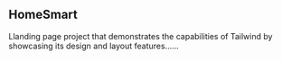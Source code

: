 ## HomeSmart
Llanding page project that demonstrates the capabilities of Tailwind by showcasing its design and layout features......
